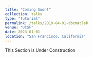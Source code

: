 ```yaml
---
title: "Coming Soon!"
collection: talks
type: "Tutorial"
permalink: /talks/2019-04-01-dbcmatlab
venue: "UCSF"
date: 2023-01-01
location: "San Francisco, California"
---
```

This Section is Under Construction
